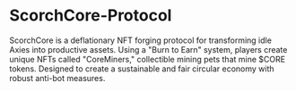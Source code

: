 # ScorchCore-Protocol
ScorchCore is a deflationary NFT forging protocol for transforming idle Axies into productive assets. Using a "Burn to Earn" system, players create unique NFTs called "CoreMiners," collectible mining pets that mine $CORE tokens. Designed to create a sustainable and fair circular economy with robust anti-bot measures.
